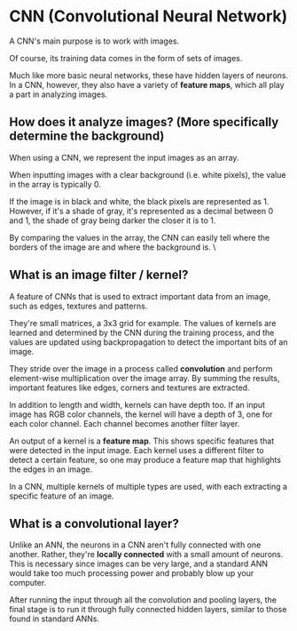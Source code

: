 # CNN (Convolutional Neural Network)
A CNN's main purpose is to work with images. 

Of course, its training data comes in the form of sets of images. 

Much like more basic neural networks, these have hidden layers of neurons. In a CNN, however, they also have a variety of **feature maps**, which all play a part in analyzing images. 

## How does it analyze images? (More specifically determine the background)
When using a CNN, we represent the input images as an array. 

When inputting images with a clear background (i.e. white pixels), the value in the array is typically 0. 

If the image is in black and white, the black pixels are represented as 1. However, if it's a shade of gray, it's represented as a decimal between 0 and 1, the shade of gray being darker the closer it is to 1. 

By comparing the values in the array, the CNN can easily tell where the borders of the image are and where the background is. \

## What is an image filter / kernel?
A feature of CNNs that is used to extract important data from an image, such as edges, textures and patterns. 

They're small matrices, a 3x3 grid for example. The values of kernels are learned and determined by the CNN during the training process, and the values are updated using backpropagation to detect the important bits of an image. 

They stride over the image in a process called **convolution** and perform element-wise multiplication over the image array. By summing the results, important features like edges, corners and textures are extracted. 

In addition to length and width, kernels can have depth too. If an input image has RGB color channels, the kernel will have a depth of 3, one for each color channel. Each channel becomes another filter layer. 

An output of a kernel is a **feature map**. This shows specific features that were detected in the input image. Each kernel uses a different filter to detect a certain feature, so one may produce a feature map that highlights the edges in an image. 

In a CNN, multiple kernels of multiple types are used, with each extracting a specific feature of an image. 

## What is a convolutional layer?
Unlike an ANN, the neurons in a CNN aren't fully connected with one another. Rather, they're **locally connected** with a small amount of neurons. This is necessary since images can be very large, and a standard ANN would take too much processing power and probably blow up your computer. 

After running the input through all the convolution and pooling layers, the final stage is to run it through fully connected hidden layers, similar to those found in standard ANNs. 

